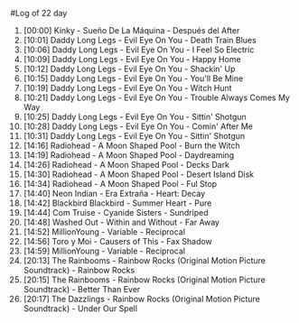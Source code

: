 #Log of 22 day

1. [00:00] Kinky - Sueño De La Máquina - Después del After
1. [10:01] Daddy Long Legs - Evil Eye On You - Death Train Blues
1. [10:06] Daddy Long Legs - Evil Eye On You - I Feel So Electric
1. [10:09] Daddy Long Legs - Evil Eye On You - Happy Home
1. [10:12] Daddy Long Legs - Evil Eye On You - Shackin' Up
1. [10:15] Daddy Long Legs - Evil Eye On You - You'll Be Mine
1. [10:19] Daddy Long Legs - Evil Eye On You - Witch Hunt
1. [10:21] Daddy Long Legs - Evil Eye On You - Trouble Always Comes My Way
1. [10:25] Daddy Long Legs - Evil Eye On You - Sittin' Shotgun
1. [10:28] Daddy Long Legs - Evil Eye On You - Comin' After Me
1. [10:31] Daddy Long Legs - Evil Eye On You - Sittin' Shotgun
1. [14:16] Radiohead - A Moon Shaped Pool - Burn the Witch
1. [14:19] Radiohead - A Moon Shaped Pool - Daydreaming
1. [14:26] Radiohead - A Moon Shaped Pool - Decks Dark
1. [14:30] Radiohead - A Moon Shaped Pool - Desert Island Disk
1. [14:34] Radiohead - A Moon Shaped Pool - Ful Stop
1. [14:40] Neon Indian - Era Extraña - Heart: Decay
1. [14:42] Blackbird Blackbird - Summer Heart - Pure
1. [14:44] Com Truise - Cyanide Sisters - Sundriped
1. [14:48] Washed Out - Within and Without - Far Away
1. [14:52] MillionYoung - Variable - Reciprocal
1. [14:56] Toro y Moi - Causers of This - Fax Shadow
1. [14:59] MillionYoung - Variable - Reciprocal
1. [20:13] The Rainbooms - Rainbow Rocks (Original Motion Picture Soundtrack) - Rainbow Rocks
1. [20:15] The Rainbooms - Rainbow Rocks (Original Motion Picture Soundtrack) - Better Than Ever
1. [20:17] The Dazzlings - Rainbow Rocks (Original Motion Picture Soundtrack) - Under Our Spell
